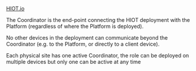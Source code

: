 <a href=http://www.hiot.io>HIOT.io</a>

The Coordinator is the end-point connecting the HIOT deployment with the Platform (regardless of where the Platform is deployed).

No other devices in the deployment can communicate beyond the Coordinator (e.g. to the Platform, or directly to a client device).

Each physical site has one active Coordinator, the role can be deployed on multiple devices but only one can be active at any time

